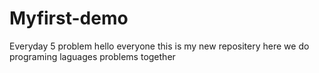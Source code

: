 # Myfirst-demo
Everyday 5 problem 
hello everyone this is my new repositery here we do programing laguages problems together
